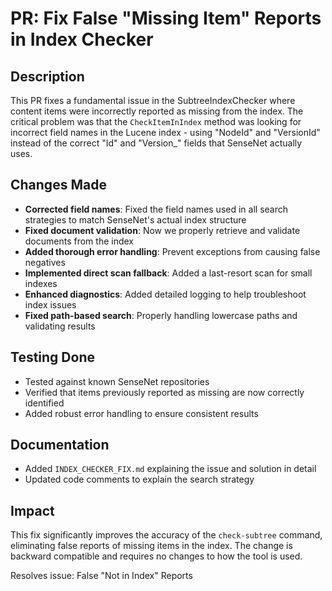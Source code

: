 # PR: Fix False "Missing Item" Reports in Index Checker

## Description

This PR fixes a fundamental issue in the SubtreeIndexChecker where content items were incorrectly reported as missing from the index. The critical problem was that the `CheckItemInIndex` method was looking for incorrect field names in the Lucene index - using "NodeId" and "VersionId" instead of the correct "Id" and "Version_" fields that SenseNet actually uses.

## Changes Made

- **Corrected field names**: Fixed the field names used in all search strategies to match SenseNet's actual index structure
- **Fixed document validation**: Now we properly retrieve and validate documents from the index
- **Added thorough error handling**: Prevent exceptions from causing false negatives
- **Implemented direct scan fallback**: Added a last-resort scan for small indexes
- **Enhanced diagnostics**: Added detailed logging to help troubleshoot index issues
- **Fixed path-based search**: Properly handling lowercase paths and validating results

## Testing Done

- Tested against known SenseNet repositories
- Verified that items previously reported as missing are now correctly identified
- Added robust error handling to ensure consistent results

## Documentation

- Added `INDEX_CHECKER_FIX.md` explaining the issue and solution in detail
- Updated code comments to explain the search strategy

## Impact

This fix significantly improves the accuracy of the `check-subtree` command, eliminating false reports of missing items in the index. The change is backward compatible and requires no changes to how the tool is used.

Resolves issue: False "Not in Index" Reports
